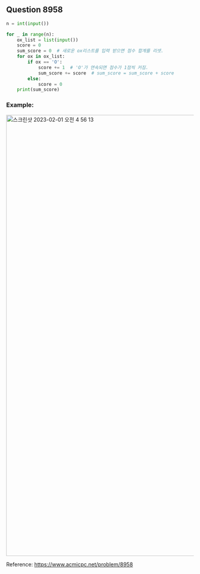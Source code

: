 ## Question 8958


```python 3
n = int(input())

for _ in range(n):
    ox_list = list(input())
    score = 0  
    sum_score = 0  # 새로운 ox리스트를 입력 받으면 점수 합계를 리셋.
    for ox in ox_list:
        if ox == 'O':
            score += 1  # 'O'가 연속되면 점수가 1점씩 커짐.
            sum_score += score  # sum_score = sum_score + score
        else:
            score = 0
    print(sum_score)

```


### Example:
<img width="1184" alt="스크린샷 2023-02-01 오전 4 56 13" src="https://user-images.githubusercontent.com/107760647/215868540-10decbbd-f339-4dbe-a292-3edbcaa2d352.png">


Reference:
https://www.acmicpc.net/problem/8958
